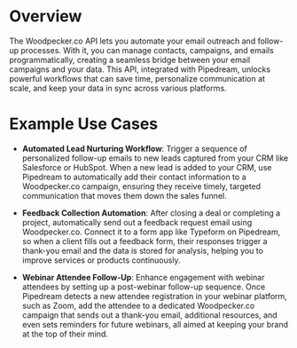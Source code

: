 # Overview

The Woodpecker.co API lets you automate your email outreach and follow-up processes. With it, you can manage contacts, campaigns, and emails programmatically, creating a seamless bridge between your email campaigns and your data. This API, integrated with Pipedream, unlocks powerful workflows that can save time, personalize communication at scale, and keep your data in sync across various platforms.

# Example Use Cases

- **Automated Lead Nurturing Workflow**: Trigger a sequence of personalized follow-up emails to new leads captured from your CRM like Salesforce or HubSpot. When a new lead is added to your CRM, use Pipedream to automatically add their contact information to a Woodpecker.co campaign, ensuring they receive timely, targeted communication that moves them down the sales funnel.

- **Feedback Collection Automation**: After closing a deal or completing a project, automatically send out a feedback request email using Woodpecker.co. Connect it to a form app like Typeform on Pipedream, so when a client fills out a feedback form, their responses trigger a thank-you email and the data is stored for analysis, helping you to improve services or products continuously.

- **Webinar Attendee Follow-Up**: Enhance engagement with webinar attendees by setting up a post-webinar follow-up sequence. Once Pipedream detects a new attendee registration in your webinar platform, such as Zoom, add the attendee to a dedicated Woodpecker.co campaign that sends out a thank-you email, additional resources, and even sets reminders for future webinars, all aimed at keeping your brand at the top of their mind.
